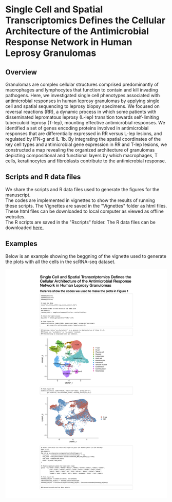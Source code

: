 # Single Cell and Spatial Transcriptomics Defines the Cellular Architecture of the Antimicrobial Response Network in Human Leprosy Granulomas

## Overview
Granulomas are complex cellular structures comprised predominantly of macrophages and lymphocytes that function to contain and kill invading pathogens. Here, we investigated single cell phenotypes associated with antimicrobial responses in human leprosy granulomas by applying single cell and spatial sequencing to leprosy biopsy specimens. We focused on reversal reactions (RR), a dynamic process in which some patients with disseminated lepromatous leprosy (L-lep) transition towards self-limiting tuberculoid leprosy (T-lep), mounting effective antimicrobial responses. We identified a set of genes encoding proteins involved in antimicrobial responses that are differentially expressed in RR versus L-lep lesions, and regulated by IFN-g and IL-1b. By integrating the spatial coordinates of the key cell types and antimicrobial gene expression in RR and T-lep lesions, we constructed a map revealing the organized architecture of granulomas depicting compositional and functional layers by which macrophages, T cells, keratinocytes and fibroblasts contribute to the antimicrobial response.

## Scripts and R data files
We share the scripts and R data files used to generate the figures for the manuscript. <br/>
The codes are implemented in vignettes to show the results of running these scripts. The Vignettes are saved in the "Vignettes" folder as html files. These html files can be downloaded to local computer as viewed as offline websites. <br/>
The R scripts are saved in the "Rscripts" folder. 
The R data files can be downloaded [here.](https://ucla.box.com/s/etjdh96rbix66dwrbm7dn18b26rvtu65)

## Examples
Below is an example showing the beggning of the vignette used to generate the plots with all the cells in the scRNA-seq dataset.


![All_Cells_Example](https://github.com/mafeiyang/leprosy_amg_network/blob/main/Vignettes/example1.png)
